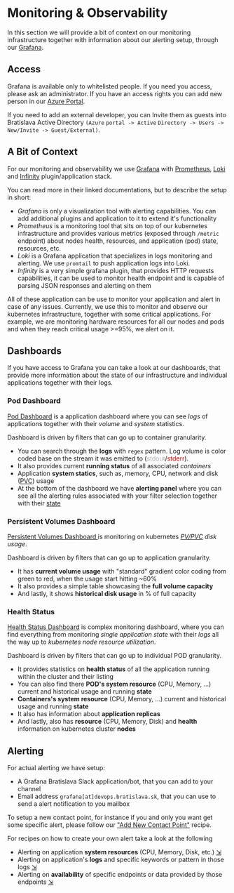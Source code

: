 # Monitoring & Observability

In this section we will provide a bit of context on our monitoring infrastructure together with information about our alerting setup, through our [Grafana](https://grafana.bratislava.sk/).

## Access

Grafana is available only to whitelisted people. If you need you access, please ask an administrator. If you have an access rights you can add new person in our [Azure Portal](https://portal.azure.com/#blade/Microsoft_AAD_IAM/ManagedAppMenuBlade/Users/objectId/efcd09e4-9cf1-418f-aaa9-55f848c3f027/appId/0ed658f0-929d-499f-a198-da9b563b44ee).

If you need to add an external developer, you can Invite them as guests into Bratislava Active Directory `(Azure`&#160;`portal -> Active`&#160;`Directory -> Users -> New/Invite -> Guest/External)`.

## A Bit of Context

For our monitoring and observability we use [Grafana](https://grafana.com/) with [Prometheus](https://prometheus.io/), [Loki](https://grafana.com/oss/loki/) and [Infinity](https://grafana.com/grafana/plugins/yesoreyeram-infinity-datasource/) plugin/application stack.

You can read more in their linked documentations, but to describe the setup in short:

- _Grafana_ is only a visualization tool with alerting capabilities. You can add additional plugins and application to it to extend it's functionality
- _Prometheus_ is a monitoring tool that sits on top of our kubernetes infrastructure and provides various metrics (exposed through `/metric` endpoint) about nodes health, resources, and application (pod) state, resources, etc.
- _Loki_ is a Grafana application that specializes in logs monitoring and alerting. We use `promtail` to push application logs into Loki.
- _Infinity_ is a very simple grafana plugin, that provides HTTP requests capabilities, it can be used to monitor health endpoint and is capable of parsing JSON responses and alerting on them

All of these application can be use to monitor your application and alert in case of any issues.
Currently, we use this to monitor and observe our kubernetes infrastructure, together with some critical applications. For example, we are monitoring hardware resources for all our nodes and pods and when they reach critical usage >=95%, we alert on it.

## Dashboards

If you have access to Grafana you can take a look at our dashboards, that provide more information about the state of our infrastructure and individual applications together with their logs.

### Pod Dashboard

[Pod Dashboard](https://grafana.bratislava.sk/d/liz0yRCZz/pod-dashboard?orgId=1) is a application dashboard where you can see _logs_ of applications together with their _volume_ and _system_ statistics.

Dashboard is driven by filters that can go up to container granularity.

- You can search through the **logs** with `regex` pattern. Log volume is color coded base on the stream it was emitted to (<font color="#adadad">stdout</font>/<font color="#ce0000">stderr</font>).
- It also provides current **running status** of all associated _containers_
- Application **system statics**, such as, memory, CPU, network and disk ([PVC](https://kubernetes.io/docs/concepts/storage/persistent-volumes/)) usage
- At the bottom of the dashboard we have **alerting panel** where you can see all the alerting rules associated with your filter selection together with their [state](https://grafana.com/docs/grafana/latest/alerting/fundamentals/state-and-health/)

### Persistent Volumes Dashboard

[Persistent Volumes Dashboard ](https://grafana.bratislava.sk/d/Y5d5lRhik/persistent-volumes) is monitoring on kubernetes _[PV/PVC](https://grafana.bratislava.sk/d/Y5d5lRhik/persistent-volumes) disk usage_.

Dashboard is driven by filters that can go up to application granularity.

- It has **current volume usage** with "standard" gradient color coding from green to red, when the usage start hitting ~60%
- It also provides a simple table showcasing the **full volume capacity**
- And lastly, it shows **historical disk usage** in % of full capacity

### Health Status

[Health Status Dashboard](https://grafana.bratislava.sk/d/NEYiLUzik/health-status?orgId=1&refresh=5s) is complex monitoring dashboard, where you can find everything from monitoring _single application state_ with their _logs_ all the way up to _kubernetes node resource utilization_.

Dashboard is driven by filters that can go up to individual POD granularity.

- It provides statistics on **health status** of all the application running within the cluster and their listing
- You can also find there **POD's system resource** (CPU, Memory, ...) current and historical usage and running **state**
- **Containers's system resource** (CPU, Memory, ...) current and historical usage and running **state**
- It also has information about **application replicas**
- And lastly, also has **resource** (CPU, Memory, Disk) and **health** information on kubernetes cluster **nodes**

## Alerting

For actual alerting we have setup:

- A Grafana Bratislava Slack application/bot, that you can add to your channel
- Email address `grafana[at]devops.bratislava.sk`, that you can use to send a alert notification to you mailbox

To setup a new contact point, for instance if you and only you want get some specific alert, please follow our ["Add New Contact Point"](./alerting/contact-point) recipe.

For recipes on how to create your own alert take a look at the following

- Alerting on application **system resources** (CPU, Memory, Disk, etc.) [&#8690;](./alerting/resource_alert)
- Alerting on application's **logs** and specific keywords or pattern in those logs [&#8690;](./alerting/log_alert)
- Alerting on **availability** of specific endpoints or data provided by those endpoints [&#8690;](./alerting/endpoint_alert)
